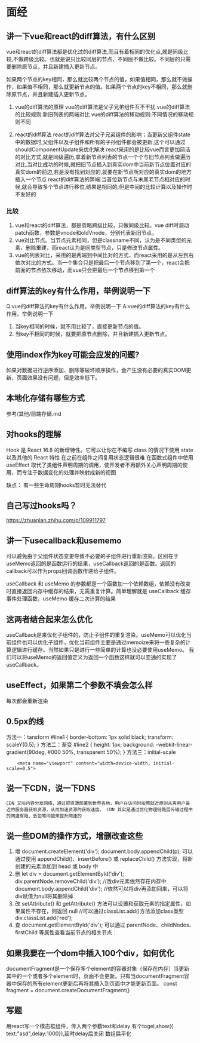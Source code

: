 # 面经

## 讲一下vue和react的diff算法，有什么区别

vue和react的diff算法都是优化过的diff算法,而且有着相同的优化点,就是同级比较,不做跨级比较。也就是说只比较同层的节点，不同层不做比较。不同层的只需要删除原节点，并且新建插入更新节点。

如果两个节点的key相同，那么就比较两个节点的值，如果值相同，那么就不做操作，如果值不相同，那么就更新节点的值。如果两个节点的key不相同，那么就删除原节点，并且新建插入更新节点。

1. vue的diff算法的原理
vue的diff算法是父子兄弟组件互不干扰
vue的diff算法的比较规则:新旧列表的两端对比
vue的diff算法的移动规则:不同情况的移动规则不同

2. react的diff算法
react的diff算法对父子兄弟组件的影响；当更新父组件state中的数据时,父组件以及子组件和所有的子孙组件都会被更新,这个可以通过shouldComponentUpdate来优化解决
react采用的是比较vue而言更加简洁的对比方式,就是同级遍历,拿着新节点列表的节点一个个与旧节点列表做遍历对比,当对比成功的时候,就把旧节点插入到真实dom中当前新节点位置对应的真实dom的前边,若是没有找到对应的,就要在新节点所对应的真实dom的地方插入一个节点
react的diff算法的弊端:当首位新节点与末尾老节点相对应的时候,就会导致多个节点进行移位,结果是相同的,但是中间的比较计算以及操作时不友好的

### 比较

1. vue和react的diff算法，都是忽略跨级比较，只做同级比较。vue diff时调动patch函数，参数是vnode和oldVnode，分别代表新旧节点。
2. vue对比节点。当节点元素相同，但是classname不同，认为是不同类型的元素，删除重建，而react认为是同类型节点，只是修改节点属性。
3. vue的列表对比，采用的是两端到中间比对的方式，而react采用的是从左到右依次对比的方式。当一个集合只是把最后一个节点移到了第一个，react会把前面的节点依次移动，而vue只会把最后一个节点移到第一个

## diff算法的key有什么作用，举例说明一下

Q:vue的diff算法的key有什么作用，举例说明一下
A:vue的diff算法的key有什么作用，举例说明一下

1. 当key相同的时候，就不用比较了，直接更新节点的值。
2. 当key不相同的时候，就要把原节点删除，并且新建插入更新节点。

## 使用index作为key可能会应发的问题?

如果对数据进行逆序添加、删除等破坏顺序操作，会产生没有必要的真实DOM更新，页面效果没有问题，但是效率低下。

## 本地化存储有哪些方式

参考/其他/前端存储.md

## 对hooks的理解

Hook 是 React 16.8 的新增特性。它可以让你在不编写 class 的情况下使用 state 以及其他的 React 特性
在之前在组件之间复用状态逻辑很难
在函数式组件中使用 useEffect 取代了类组件声明周期的调用，使开发者不再额外关心声明周期的使用，而专注于数据变化的处理并映射成新的视图

缺点：
有一些生命周期hooks暂时无法替代

## 自己写过hooks吗？

<https://zhuanlan.zhihu.com/p/109911797>

## 讲一下usecallback和usememo

可以避免由于父组件状态变更导致不必要的子组件进行重新渲染。区别在于useMemo返回的是函数运行的结果，useCallback返回的是函数。返回的callback可以作为props回调函数传递给子组件。

useCallback 和 useMemo 的参数都是一个函数加一个依赖数组，依赖没有改变时直接返回内存中缓存的结果，无需重复计算。简单理解就是 useCallback 缓存事件处理函数，useMemo 缓存二次计算的结果

## 这两者结合起来怎么优化

useCallback是来优化子组件的，防止子组件的重复渲染。useMemo可以优化当前组件也可以优化子组件，优化当前组件主要是通过memoize来将一些复杂的计算逻辑进行缓存。当然如果只是进行一些简单的计算也没必要使用useMemo。
我们可以将useMemo的返回值定义为返回一个函数这样就可以变通的实现了useCallback。

## useEffect，如果第二个参数不填会怎么样

每次都会重新渲染

## 0.5px的线

方法一：tansform
        #line1 {
            border-bottom: 1px solid black;
            transform: scaleY(0.5);
        }
方法二：渐变
        #line2 {
            height: 1px;
            background: -webkit-linear-gradient(90deg, #000 50%, transparent 50%);
        }
方法三：initial-scale

        <meta name="viewport" content="width=device-width, initial-scale=0.5">

## 说一下CDN，说一下DNS

    CDN 又叫内容分发网络，通过把资源部署到世界各地，用户在访问时按照就近原则从离用户最近的服务器获取资源，从而加速资源的获取速度。 CDN 其实是通过优化物理链路层传输过程中的网速有限、丢包等问题来提升网速的

## 说一些DOM的操作方式，增删改查这些

1. 增
    document.createElement('div');
    document.body.appendChild(p);
    可以通过使用 appendChild()、insertBefore() 或 replaceChild() 方法实现，将新创建的元素添加到 head 或 body  中
2. 删
    let div = document.getElementById('div');
    div.parentNode.removeChild('div');    //改div元素依然存在内存中
    document.body.appendChild('div');    //依然可以将div再添加回来，可以将div赋值为null将其删除掉
3. 改
    setAttribute() 和 getAttribute() 方法可以设置和获取元素的指定属性，如果属性不存在，则返回 null
    //可以通过classList.add()方法添加class类型
    div.classList.add('red');
4. 查
    document.getElementById('div');
    可以通过 parentNode、childNodes、firstChild 等属性查看当前节点的相关节点：

## 如果我要在一个dom中插入100个div，如何优化

documentFragment是一个保存多个element的容器对象（保存在内存）当更新其中的一个或者多个element时，页面不会更新。只有当documentFragment容器中保存的所有element更新后再将其插入到页面中才能更新页面。
const fragment = document.createDocumentFragment()

## 写题

用react写一个模态框组件，传入两个参数text和delay
有个togel,show({ text:"asd",delay:1000}),延时delay后关闭
数组扁平化
